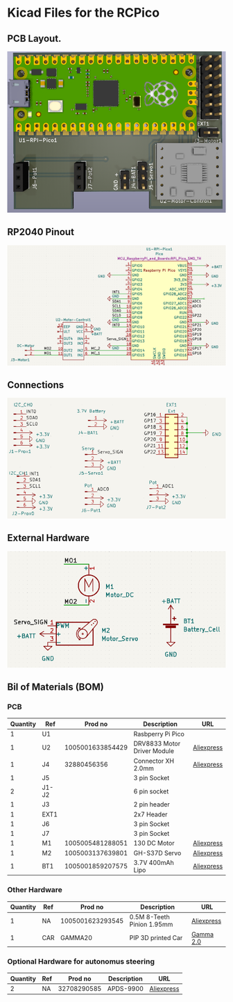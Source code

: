 # Kicad Files for the RCPico
## PCB Layout. 
 ![PCB Layout](../images/PCB_Overview.png?raw=true "PCB Layout")

## RP2040 Pinout 
![PCB Layout](../images/Pico_Pinout.png?raw=true "Pico Pinout")

## Connections
![PCB Connections](../images/connector_sch.png?raw=true "Connections")

## External Hardware
![PCB EXT_Hardware](../images/sch_ext_comp.png?raw=true "Connections")


## Bil of Materials (BOM)
### PCB

| Quantity | Ref   | Prod no             | Description                | URL                                                         |
|----------|-------|---------------------|-----------------------------|------------------------------------------------------------|
| 1        | U1    |                     | Rasbperry Pi Pico           |     |
| 1        | U2    | 1005001633854429    | DRV8833 Motor Driver Module |[Aliexpress](https://www.aliexpress.com/item/1005001633854429.html)    |
| 1        | J4    | 32880456356         | Connector XH 2.0mm          |  [Aliexpress](https://www.aliexpress.com/item/32880456356.html)       |
| 1        | J5    |                     | 3 pin Socket                |     |
| 2        | J1-J2 |                     | 6 pin socket                |     |
| 1        | J3    |                     | 2 pin header                |     |
| 1        | EXT1  |                     | 2x7 Header                  |     |
| 1        | J6    |                     | 3 pin Socket                |     |
| 1        | J7    |                     | 3 pin Socket                |     |
| 1        |  M1   | 1005005481288051    | 130 DC Motor                |  [Aliexpress](https://www.aliexpress.com/item/1005005481288051.html)  |
| 1        |  M2   | 1005003137639801    | GH-S37D Servo               |  [Aliexpress](https://www.aliexpress.com/item/1005003137639801.html)  |
| 1        |  BT1  | 1005001859207575    | 3.7V 400mAh Lipo            |  [Aliexpress](https://www.aliexpress.com/item/1005001859207575.html)  |

### Other Hardware 

| Quantity | Ref   | Prod no             | Description                | URL                                                         |
|----------|-------|---------------------|-----------------------------|------------------------------------------------------------|
| 1        |  NA    | 1005001623293545    | 0.5M 8-Teeth Pinion 1.95mm  |  [Aliexpress](https://www.aliexpress.com/item/1005001623293545.html)   |
| 1        | CAR    | GAMMA20             | PIP 3D printed Car          |  [Gamma 2.0](https://cults3d.com/en/3d-model/gadget/gamma-2-demo)     |

### Optional Hardware for autonomus steering

| Quantity | Ref   | Prod no             | Description                | URL                                                         |
|----------|-------|---------------------|-----------------------------|------------------------------------------------------------|
| 2        |  NA    | 32708290585        |  APDS-9900                  |  [Aliexpress](https://www.aliexpress.com/item/32708290585.html)       |


 


